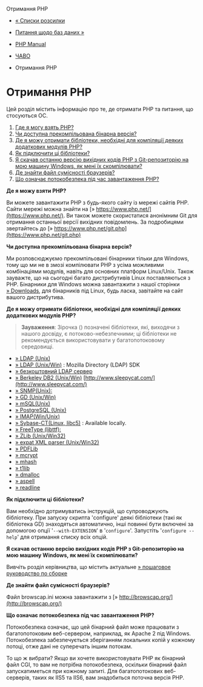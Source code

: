 Отримання PHP

-   [« Списки розсилки](faq.mailinglist.md)
    
-   [Питання щодо баз даних »](faq.databases.md)
    
-   [PHP Manual](index.md)
    
-   [ЧАВО](faq.md)
    
-   Отримання PHP
    

# Отримання PHP

Цей розділ містить інформацію про те, де отримати PHP та питання, що стосуються OC.

1.  [Где я могу взять PHP?](#faq.obtaining.where)
2.  [Чи доступна прекомпільована бінарна версія?](#faq.obtaining.precompiled)
3.  [Де я можу отримати бібліотеки, необхідні для компіляції деяких додаткових модулів PHP?](#faq.obtaining.optional)
4.  [Як підключити ці бібліотеки?](#faq.obtaining.how)
5.  [Я скачав останню версію вихідних кодів PHP з Git-репозиторію на мою машину Windows, як мені їх скомпілювати?](#faq.obtaining.compilent)
6.  [Де знайти файл сумісності браузерів?](#faq.obtaining.browscap)
7.  [Що означає потокобезпека під час завантаження PHP?](#faq.obtaining.threadsafety)

**Де я можу взяти PHP?**

Ви можете завантажити PHP з будь-якого сайту із мережі сайтів PHP. Сайти мережі можна знайти на [» https://www.php.net/](https://www.php.net/). Ви також можете скористатися анонімним Git для отримання останньої версії вихідних повідомлень. За подробицями звертайтесь до [» https://www.php.net/git.php](https://www.php.net/git.php)

**Чи доступна прекомпільована бінарна версія?**

Ми розповсюджуємо прекомпільовані бінарники тільки для Windows, тому що ми не в змозі компілювати PHP з усіма можливими комбінаціями модулів, навіть для основних платформ Linux/Unix. Також зауважте, що на сьогодні багато дистрибутивів Linux поставляються з PHP. Бінарники для Windows можна завантажити з нашої сторінки [» Downloads](https://www.php.net/downloads.php), для бінарників під Linux, будь ласка, завітайте на сайт вашого дистрибутива.

**Де я можу отримати бібліотеки, необхідні для компіляції деяких додаткових модулів PHP?**

> **Зауваження**: Зірочка () позначені бібліотеки, які, виходячи з нашого досвіду, є потоково-небезпечними; ці бібліотеки не рекомендується використовувати у багатопотоковому середовищі.

-   [» LDAP (Unix)](https://www.openldap.org/software/download/)
-   [» LDAP (Unix/Win)](https://wiki.mozilla.org/LDAP_C_SDK) : Mozilla Directory (LDAP) SDK
-   [» безкоштовний LDAP сервер](http://www.bind9.net/download-openldap/)
-   [» Berkeley DB2 (Unix/Win)](http://www.sleepycat.com/) [http://www.sleepycat.com/](http://www.sleepycat.com/)
-   [» SNMP(Unix):](http://www.net-snmp.org/)
-   [» GD (Unix/Win)](http://www.libgd.org/)
-   [» mSQL(Unix)](https://hughestech.com.au/products/msql/)
-   [» PostgreSQL (Unix)](http://www.postgresql.org/)
-   [» IMAP(Win/Unix)](https://github.com/uw-imap/imap)
-   [» Sybase-CT(Linux, libc5)](http://www.sybase.com/) : Available locally.
-   [» FreeType (libttf):](http://www.freetype.org/)
-   [» ZLib (Unix/Win32)](http://www.zlib.net/)
-   [» expat XML parser (Unix/Win32)](http://www.jclark.com/xml/expat.html)
-   [» PDFLib](http://www.pdflib.com/products/pdflib-family/)
-   [» mcrypt](http://mcrypt.sourceforge.net/)
-   [» mhash](http://mhash.sourceforge.net/)
-   [» t1lib](http://www.ibiblio.org/pub/Linux/libs/graphics/)
-   [» dmalloc](http://dmalloc.com/)
-   [» aspell](http://aspell.net/)
-   [» readline](http://cnswww.cns.cwru.edu/~chet/readline/rltop.html)

**Як підключити ці бібліотеки?**

Вам необхідно дотримуватись інструкцій, що супроводжують бібліотеку. При запуску скрипта 'configure' деякі бібліотеки (такі як бібліотека GD) знаходяться автоматично, інші повинні бути включені за допомогою опції '`--with-EXTENSION`' в '`configure`'. Запустіть '`configure --help`' для отримання списку всіх опцій.

**Я скачав останню версію вихідних кодів PHP з Git-репозиторію на мою машину Windows, як мені їх скомпілювати?**

Вивчіть розділ керівництва, що містить актуальне [» пошаговое руководство по сборке](https://wiki.php.net/internals/windows/stepbystepbuild)

**Де знайти файл сумісності браузерів?**

Файл browscap.ini можна завантажити з [» http://browscap.org/](http://browscap.org/)

**Що означає потокобезпека під час завантаження PHP?**

Потокобезпека означає, що цей бінарний файл може працювати з багатопотоковим веб-сервером, наприклад, як Apache 2 під Windows. Потокобезпека забезпечується зберіганням локальних копій у кожному потоці, отже дані не суперечать іншим потокам.

То що ж вибрати? Якщо ви хочете використовувати PHP як бінарний файл CGI, то вам не потрібна потокобезпека, оскільки бінарний файл запускатиметься при кожному запиті. Для багатопотокових веб-серверів, таких як IIS5 та IIS6, вам знадобиться поточна версія PHP.